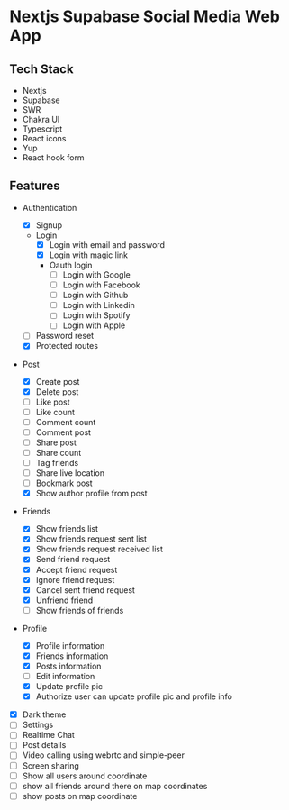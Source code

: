 # Nextjs Supabase Social Media Web App

## Tech Stack

- Nextjs
- Supabase
- SWR
- Chakra UI
- Typescript
- React icons
- Yup
- React hook form

## Features

- Authentication

  - [x] Signup
  - Login
    - [x] Login with email and password
    - [x] Login with magic link
    - Oauth login
      - [ ] Login with Google
      - [ ] Login with Facebook
      - [ ] Login with Github
      - [ ] Login with Linkedin
      - [ ] Login with Spotify
      - [ ] Login with Apple
  - [ ] Password reset
  - [x] Protected routes

- Post

  - [x] Create post
  - [x] Delete post
  - [ ] Like post
  - [ ] Like count
  - [ ] Comment count
  - [ ] Comment post
  - [ ] Share post
  - [ ] Share count
  - [ ] Tag friends
  - [ ] Share live location
  - [ ] Bookmark post
  - [x] Show author profile from post

- Friends
  - [x] Show friends list
  - [x] Show friends request sent list
  - [x] Show friends request received list
  - [x] Send friend request
  - [x] Accept friend request
  - [x] Ignore friend request
  - [x] Cancel sent friend request
  - [x] Unfriend friend
  - [ ] Show friends of friends
- Profile

  - [x] Profile information
  - [x] Friends information
  - [x] Posts information
  - [ ] Edit information
  - [x] Update profile pic
  - [x] Authorize user can update profile pic and profile info

- [x] Dark theme
- [ ] Settings
- [ ] Realtime Chat
- [ ] Post details
- [ ] Video calling using webrtc and simple-peer
- [ ] Screen sharing
- [ ] Show all users around coordinate
- [ ] show all friends around there on map coordinates
- [ ] show posts on map coordinate
